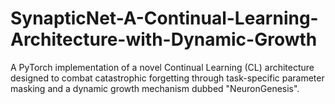 # SynapticNet-A-Continual-Learning-Architecture-with-Dynamic-Growth
A PyTorch implementation of a novel Continual Learning (CL) architecture designed to combat catastrophic forgetting through task-specific parameter masking and a dynamic growth mechanism dubbed "NeuronGenesis".
